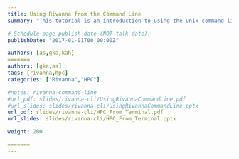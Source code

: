 ```yaml
---
title: Using Rivanna from the Command Line
summary: "This tutorial is an introduction to using the Unix command line on Rivanna."

# Schedule page publish date (NOT talk date).
publishDate: "2017-01-01T00:00:00Z"

authors: [as,gka,kah]
=======
authors: [gka,as]
tags: [rivanna,hpc]
categories: ["Rivanna","HPC"]

#notes: rivanna-command-line
#url_pdf: slides/rivanna-cli/UsingRivannaCommandLine.pdf 
#url_slides: slides/rivanna-cli/UsingRivannaCommandLine.pptx
url_pdf: slides/rivanna-cli/HPC_From_Terminal.pdf 
url_slides: slides/rivanna-cli/HPC_From_Terminal.pptx 

weight: 200

=======
---
```

